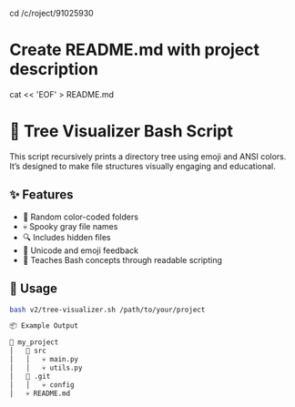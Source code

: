cd /c/roject/91025930

# Create README.md with project description
cat << 'EOF' > README.md
# 🌳 Tree Visualizer Bash Script

This script recursively prints a directory tree using emoji and ANSI colors. It’s designed to make file structures visually engaging and educational.

## ✨ Features

- 📁 Random color-coded folders
- 💀 Spooky gray file names
- 🔍 Includes hidden files
- 🎨 Unicode and emoji feedback
- 🧠 Teaches Bash concepts through readable scripting

## 🚀 Usage

```bash
bash v2/tree-visualizer.sh /path/to/your/project

📦 Example Output

📁 my_project
│   📁 src
│   │   💀 main.py
│   │   💀 utils.py
│   📁 .git
│   │   💀 config
│   💀 README.md
